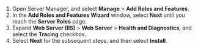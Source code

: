 1. Open Server Manager, and select **Manage** > **Add Roles and Features**.
1. In the **Add Roles and Features Wizard** window, select **Next** until you reach the **Server Roles** page.
1. Expand **Web Server (IIS)** > **Web Server** > **Health and Diagnostics**, and select the **Tracing** checkbox.
1. Select **Next** for the subsequent steps, and then select **Install**.